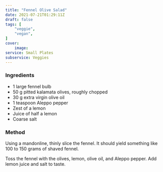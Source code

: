 ```yaml
---
title: "Fennel Olive Salad"
date: 2021-07-21T01:29:11Z
draft: false
tags: [
    "veggie",
    "vegan",    
]
cover:
    image: 
service: Small Plates
subservice: Veggies
---
```


### Ingredients

* 1 large fennel bulb
* 50 g pitted kalamata olives, roughly chopped
* 30 g extra virgin olive oil
* 1 teaspoon Aleppo pepper
* Zest of a lemon
* Juice of half a lemon
* Coarse salt

### Method

Using a mandonline, thinly slice the fennel. It should yield something like 100 to 150 grams of shaved fennel.

Toss the fennel with the olives, lemon, olive oil, and Aleppo pepper. Add lemon juice and salt to taste.
